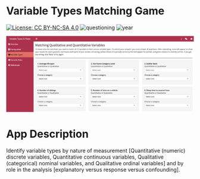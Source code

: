 # Variable Types Matching Game

[![License: CC BY-NC-SA 4.0](https://img.shields.io/badge/License-CC%20BY--NC--SA%204.0-lightgrey.svg)](https://creativecommons.org/licenses/by-nc-sa/4.0/) ![questioning](https://img.shields.io/badge/lifecycle-experimental-orange) ![year](https://img.shields.io/badge/year-2021-lightgrey)

![App Screenshot](../docs/screenshot.png)

# App Description
Identify variable types by nature of measurement [Quantitative (numeric) discrete variables, Quantitative continuous variables, Qualitative (categorical) nominal variables, and Qualitative ordinal variables] and by role in the analysis [explanatory versus response versus confounding].

